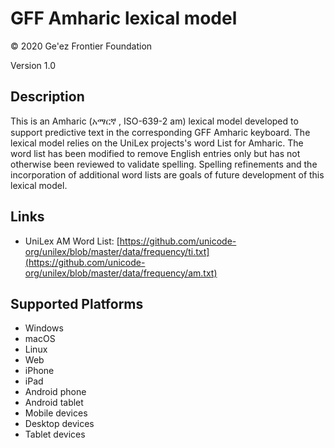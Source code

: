 GFF Amharic lexical model
===================

© 2020 Ge'ez Frontier Foundation

Version 1.0

Description
-----------
This is an Amharic (አማርኛ , ISO-639-2 am) lexical model developed to support predictive text in the
corresponding GFF Amharic keyboard.  The lexical model relies on the UniLex projects's word
List for Amharic.  The word list has been modified to remove English entries only but has not 
otherwise been reviewed to validate spelling. Spelling refinements and the incorporation of additional
word lists are goals of future development of this lexical model.


Links
-----
* UniLex AM Word List: [https://github.com/unicode-org/unilex/blob/master/data/frequency/ti.txt](https://github.com/unicode-org/unilex/blob/master/data/frequency/am.txt)


Supported Platforms
-------------------
 * Windows
 * macOS
 * Linux
 * Web
 * iPhone
 * iPad
 * Android phone
 * Android tablet
 * Mobile devices
 * Desktop devices
 * Tablet devices

